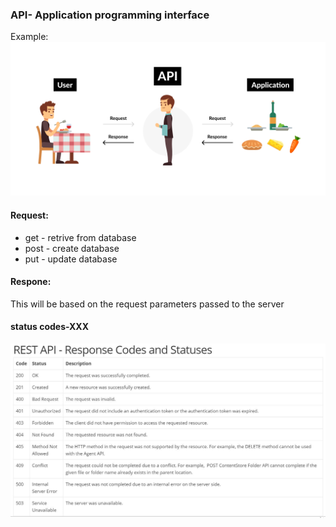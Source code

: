 ###  API- Application programming interface

Example:
![alt text](images/image-1.png)
 
#### Request:
- get - retrive from database
- post - create database
- put - update database

#### Respone:
This will be based on the request parameters passed to the server

#### status codes-XXX
![Api status codes](images/image.png)





